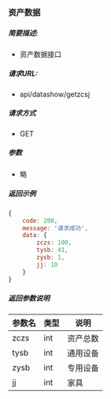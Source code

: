 ### 资产数据

##### 简要描述:

- 资产数据接口

##### 请求URL:

- api/datashow/getzcsj

##### 请求方式

- GET

##### 参数

- 略

##### 返回示例

``` javascript
{
    code: 200,
    message: '请求成功',
    data: {
        zczs: 100,
        tysb: 41,
        zysb: 1,
        jj: 10
    }
}
```

##### 返回参数说明

|  参数名   |  类型  | 说明  |
|  ----  | ----  | ----  |
| zczs | int | 资产总数 |
| tysb | int | 通用设备 |
| zysb | int | 专用设备 |
| jj | int | 家具 |